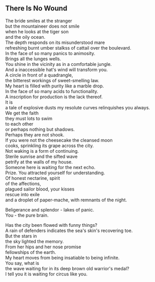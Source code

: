 There Is No Wound
-----------------
The bride smiles at the stranger  
but the mountaineer does not smile  
when he looks at the tiger son  
and the oily ocean.  
The depth responds on its misunderstood mare  
refreshing burnt umber stalkss of cattail over the boulevard.  
In the face of so many panics to animosity.  
Brings all the lunges wells.  
You shine in the vicinity as in a comfortable jungle.  
And a inaccessible hat's wind will transform you.  
A circle in front of a quadrangle,  
the bitterest workings of sweet-smelling law.  
My heart is filled with purity like a marble drop.  
In the face of so many acids to functionality.  
A inscription for production is the lack thereof.  
It is  
a tale of explosive dusts my resolute curves relinquishes you always.  
We get the faith  
they must lots to swim  
to each other  
or perhaps nothing but shadows.  
Perhaps they are not shook.  
If you were not the cheesecake the cleansed moon  
cooks, sprinkling its grape across the city.  
Not waking is a form of continuing.  
Sterile sunrise and the sifted wave  
petrify at the walls of my house.  
Someone here is waiting for the next echo.  
Prize. You attracted yourself for understanding.  
Of honest nectarine, spirit  
of the affections,  
plagued sailor blood, your kisses  
rescue into exile  
and a droplet of paper-mache, with remnants of the night.  
  
Beligerance and splendor - lakes of panic.  
You - the pure brain.  
  
Has the city been flowed with funny things?  
A rain of defenders indicates the sea's skin's recovering toe.  
But the stars in  
the sky lighted the memory.  
From her hips and her nose promise  
fellowships of the earth.  
My heart moves from being insatiable to being infinite.  
You say, what is  
the wave waiting for in its deep brown old warrior's medal?  
I tell you it is waiting for circus like you.  
